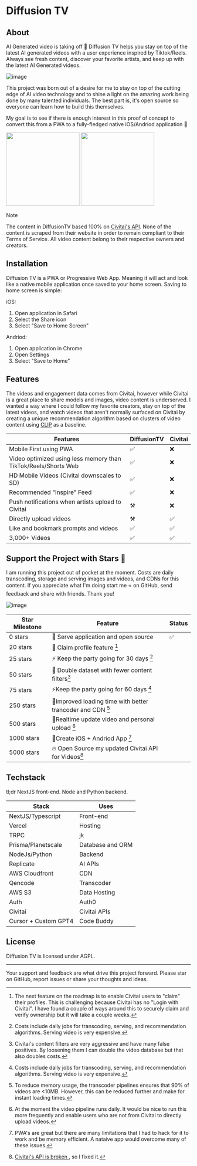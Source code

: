 # Diffusion TV

## About

AI Generated video is taking off 🎉 Diffusion TV helps you stay on top of the latest AI generated videos with a user experience inspired by Tiktok/Reels. Always see fresh content, discover your favorite artists, and keep up with the latest AI Generated videos. 

![image](https://github.com/shelbyt/diffusiontv/assets/1332316/1121b2b5-4885-4875-8966-1841cec98ac0)


This project was born out of a desire for me to stay on top of the cutting edge of AI video technology and to shine a light on the amazing work being done by many talented individuals. The best part is, it's open source so everyone can learn how to build this themselves. 

My goal is to see if there is enough interest in this proof of concept to convert this from a PWA to a fully-fledged native iOS/Andriod application 📱


<img src="https://github.com/shelbyt/diffusiontv/assets/1332316/502e611b-4c69-44fc-9918-1ad063f5d26e" width="200">
<img src="https://github.com/shelbyt/diffusiontv/assets/1332316/bf363a9f-86e5-4c68-be2b-f1de5e740dd2" width="200">


> [!NOTE]
The content in DiffusionTV based 100% on [Civitai's API](https://github.com/civitai/civitai/wiki/REST-API-Reference). None of the content is scraped from their website in order to remain compliant to their Terms of Service. All video content belong to their respective owners and creators.

## Installation

Diffusion TV is a PWA or Progressive Web App. Meaning it will act and look like a native mobile application once saved to your home screen. Saving to home screen is simple:

iOS:
1. Open application in Safari
2. Select the Share icon
3. Select "Save to Home Screen"

Andriod:
1. Open application in Chrome
2. Open Settings
3. Select "Save to Home"

## Features
The videos and engagement data comes from Civitai, however while Civitai is a great place to share models and images, video content is underserved. I wanted a way where I could follow my favorite creators, stay on top of the latest videos, and watch videos that aren't normally surfaced on Civitai by creating a unique recommendation algorithm based on clusters of video content using [CLIP](https://arxiv.org/pdf/2103.00020.pdf) as a baseline.

| Features   | DiffusionTV |  Civitai| 
|----------------|---------|-------|
| Mobile First using PWA | ✅ |  ❌| 
| Video optimized using less memory than TikTok/Reels/Shorts Web | ✅ |  ❌| 
| HD Mobile Videos (Civitai downscales to SD)| ✅ |  ❌| 
| Recommended "Inspire" Feed | ✅ |  ❌| 
| Push notifications when artists upload to Civitai  | ⚒ |  ❌| 
| Directly upload videos  | ⚒ |  ✅| 
| Like and bookmark prompts and videos  | ✅ |  ✅| 
| 3,000+ Videos  | ✅ |  ✅| 


## Support the Project with Stars 🤩 

I am running this project out of pocket at the moment. Costs are daily transcoding, storage and serving images and videos, and CDNs for this content. If you appreciate what I'm doing start me ⭐ on GitHub, send feedback and share with friends. Thank you!

![image](https://github.com/shelbyt/diffusiontv/assets/1332316/fb15a084-d359-4ae1-b5e1-e1fefcc9fcc4)


| Star Milestone  | Feature  | Status
|----------------|---------|-------|
| 0 stars          | 🎉 Serve application and open source |  ✅
| 20 stars        |  🤝 Claim profile feature  [^1] | 
| 25 stars        |⚡ Keep the party going for 30 days  [^2] | 
| 50 stars        | 👀 Double dataset with fewer content filters[^3]  |
| 75 stars        | ⚡Keep the party going for 60 days [^2] |
| 250 stars       | 📀Improved loading time with better trancoder and CDN [^4] |
| 500 stars       | 🚀Realtime update video and personal upload [^5] |
| 1000 stars      | 📱Create iOS + Andriod App  [^6] |
| 5000 stars      |🔥 Open Source my updated Civitai API for Videos[^7] |

[^1]: The next feature on the roadmap is to enable Civitai users to "claim" their profiles. This is challenging because Civitai has no "Login with Civitai". I have found a couple of ways around this to securely claim and verify ownership but it will take a couple weeks. 
[^2]: Costs include daily jobs for transcoding, serving, and recommendation algorithms. Serving video is very expensive. 
[^3]: Civitai's content filters are very aggressive and have many false positives. By loosening them I can double the video database but that also doubles costs.
[^4]: To reduce memory usage, the transcoder pipelines ensures that 90% of videos are <10MB. However, this can be reduced further and make for instant loading times. 
[^5]: At the moment the video pipeline runs daily. It would be nice to run this more frequently and enable users who are not from Civitai to directly upload videos.
[^6]: PWA's are great but there are many limitations that I had to hack for it to work and be memory efficient. A nataive app would overcome many of these issues.
[^7]: [Civitai's API is broken ](https://github.com/civitai/civitai/issues/769]), so I fixed it. 


## Techstack 
tl;dr NextJS front-end. Node and Python backend.

| Stack | Uses
|----------------|---------|
| NextJS/Typescript     | Front-end | 
| Vercel| Hosting
| TRPC | jk
| Prisma/Planetscale | Database and ORM
| NodeJs/Python | Backend
| Replicate | AI APIs
| AWS Cloudfront | CDN
| Qencode | Transcoder  
| AWS S3 | Data Hosting
| Auth | Auth0
| Civitai | Civitai APIs
| Cursor + Custom GPT4 | Code Buddy 



## License

Diffusion TV is licensed under AGPL.

---

Your support and feedback are what drive this project forward. Please star on GitHub, report issues or share your thoughts and ideas.
